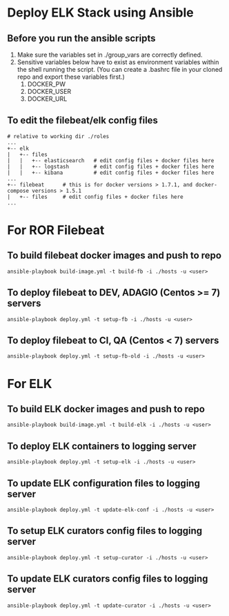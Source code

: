 # Deploy ELK Stack using Ansible

## Before you run the ansible scripts
1) Make sure the variables set in ./group_vars are correctly defined.
2) Sensitive variables below have to exist as environment variables within the shell running the script.
   (You can create a .bashrc file in your cloned repo and export these variables first.)
   1) DOCKER_PW
   2) DOCKER_USER
   3) DOCKER_URL

## To edit the filebeat/elk config files
```
# relative to working dir ./roles
...
+-- elk
|   +-- files
|   |   +-- elasticsearch   # edit config files + docker files here
|   |   +-- logstash        # edit config files + docker files here
|   |   +-- kibana          # edit config files + docker files here
...
+-- filebeat      # this is for docker versions > 1.7.1, and docker-compose versions > 1.5.1
|   +-- files     # edit config files + docker files here
...
```


# For ROR Filebeat
## To build filebeat docker images and push to repo
`ansible-playbook build-image.yml -t build-fb -i ./hosts -u <user>`

## To deploy filebeat to DEV, ADAGIO (Centos >= 7) servers
`ansible-playbook deploy.yml -t setup-fb -i ./hosts -u <user>`

## To deploy filebeat to CI, QA (Centos < 7) servers
`ansible-playbook deploy.yml -t setup-fb-old -i ./hosts -u <user>`

# For ELK
## To build ELK docker images and push to repo
`ansible-playbook build-image.yml -t build-elk -i ./hosts -u <user>`

## To deploy ELK containers to logging server
`ansible-playbook deploy.yml -t setup-elk -i ./hosts -u <user>`

## To update ELK configuration files to logging server
`ansible-playbook deploy.yml -t update-elk-conf -i ./hosts -u <user>`

## To setup ELK curators config files to logging server
`ansible-playbook deploy.yml -t setup-curator -i ./hosts -u <user>`

## To update ELK curators config files to logging server
`ansible-playbook deploy.yml -t update-curator -i ./hosts -u <user>`
